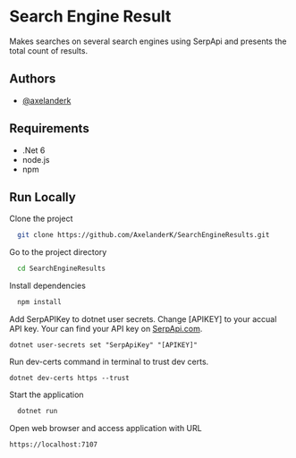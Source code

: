 ﻿
# Search Engine Result

Makes searches on several search engines using SerpApi and presents the total count of results.

## Authors

- [@axelanderk](https://www.github.com/axelanderk)


## Requirements

* .Net 6
* node.js
* npm

## Run Locally

Clone the project

```bash
  git clone https://github.com/AxelanderK/SearchEngineResults.git
```

Go to the project directory

```bash
  cd SearchEngineResults
```

Install dependencies

```bash
  npm install
```

Add SerpAPIKey to dotnet user secrets. Change [APIKEY] to your accual API key. Your can find your API key on [SerpApi.com](https://SerpApi.com).

```
dotnet user-secrets set "SerpApiKey" "[APIKEY]"
```

Run dev-certs command in terminal to trust dev certs.
```
dotnet dev-certs https --trust
```

Start the application

```bash
  dotnet run
```

Open web browser and access application with URL
```
https://localhost:7107
```